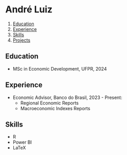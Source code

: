 # André Luiz

1. [Education](#education)
2. [Experience](#experience)
3. [Skills](#skills)
4. [Projects](#projects)

## Education <a name="education"></a>
- MSc in Economic Development, UFPR, 2024

## Experience <a name="experience"></a>
- Economic Advisor, Banco do Brasil, 2023 - Present:
  - Regional Economic Reports
  - Macroeconomic Indexes Reports

## Skills <a name="skills"></a>
- R
- Power BI
- LaTeX

<!--
## Projects <a name="projects"></a>
- Project 1: Description and link (if applicable)
- Project 2: Description and link (if applicable)
-->
